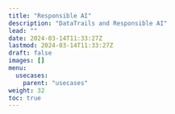 ```yaml
---
title: "Responsible AI"
description: "DataTrails and Responsible AI"
lead: ""
date: 2024-03-14T11:33:27Z
lastmod: 2024-03-14T11:33:27Z
draft: false
images: []
menu: 
  usecases:
    parent: "usecases"
weight: 32
toc: true
---
```



